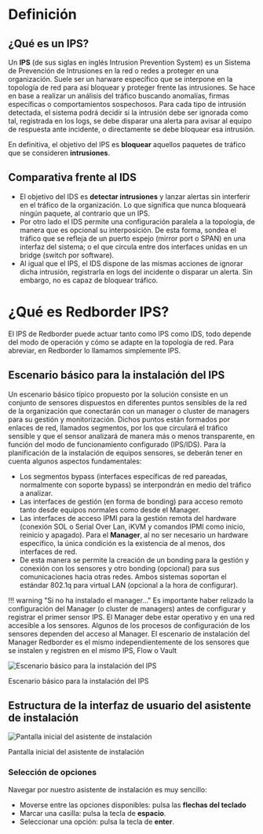 # Definición
## ¿Qué es un IPS?

Un **IPS** (de sus siglas en inglés Intrusion Prevention System) es un Sistema de Prevención de Intrusiones en la red o redes a proteger en una organización. Suele ser un harware específico que se interpone en la topología de red para así bloquear y proteger frente las intrusiones. Se hace en base a realizar un análisis del tráfico buscando anomalías, firmas específicas o comportamientos sospechosos. Para cada tipo de intrusión detectada, el sistema podrá decidir si la intrusión debe ser ignorada como tal, registrada en los logs, se debe disparar una alerta para avisar al equipo de respuesta ante incidente, o directamente se debe bloquear esa intrusión.
	
En definitiva, el objetivo del IPS es **bloquear** aquellos paquetes de tráfico que se consideren **intrusiones**.

## Comparativa frente al IDS

- El objetivo del IDS es **detectar intrusiones** y lanzar alertas sin interferir en el tráfico de la organización. Lo que significa que nunca bloqueará ningún paquete, al contrario que un IPS.
- Por otro lado el IDS permite una configuración paralela a la topología, de manera que es opcional su interposición. De esta forma, sondea el tráfico que se refleja de un puerto espejo (mirror port o SPAN) en una interfaz del sistema; o el que circula entre dos interfaces unidas en un bridge (switch por software).
- Al igual que el IPS, el IDS dispone de las mismas acciones de ignorar dicha intrusión, registrarla en logs del incidente o disparar un alerta. Sin embargo, no es capaz de bloquear tráfico.

# ¿Qué es Redborder IPS?

El IPS de Redborder puede actuar tanto como IPS como IDS, todo depende del modo de operación y cómo se adapte en la topología de red. Para abreviar, en Redborder lo llamamos simplemente IPS.

## Escenario básico para la instalación del IPS

Un escenario básico típico propuesto por la solución consiste en un conjunto de sensores dispuestos en diferentes puntos sensibles de la red de la organización que conectarán con un manager o cluster de managers para su gestión y monitorización. Dichos puntos están formados por enlaces de red, llamados segmentos, por los que circulará el tráfico sensible y que el sensor analizará de manera más o menos transparente, en función del modo de funcionamiento configurado (IPS/IDS). Para la planificación de la instalación de equipos sensores, se deberán tener en cuenta algunos aspectos fundamentales:

* Los segmentos bypass (interfaces específicas de red pareadas, normalmente con soporte bypass) se interpondrán en medio del tráfico a analizar.
* Las interfaces de gestión (en forma de bonding) para acceso remoto tanto desde equipos normales como desde el Manager.
* Las interfaces de acceso IPMI para la gestión remota del hardware (conexión SOL o Serial Over Lan, iKVM y comandos IPMI como inicio, reinicio y apagado).
Para el **Manager**, al no ser necesario un hardware específico, la única condición es la existencia de al menos, dos interfaces de red.
* De esta manera se permite la creación de un bonding para la gestión y conexión con los sensores y otro bonding (opcional) para sus comunicaciones hacia otras redes. Ambos sistemas soportan el estándar 802.1q para virtual LAN (opcional a la hora de configurar).
	
!!! warning "Si no ha instalado el manager..."
	Es importante haber relizado la configuración del Manager (o cluster de managers) antes de configurar y registrar el primer sensor IPS. El Manager debe estar operativo y en una red accesible a los sensores. Algunos de los procesos de configuración de los sensores dependen del acceso al Manager. El escenario de instalación del Manager Redborder es el mismo independientemente de los sensores que se instalen y registren en el mismo IPS, Flow o Vault

![Escenario básico para la instalación del IPS](../../manager/redborder_basics/images/ch01_img001.png)

Escenario básico para la instalación del IPS

## Estructura de la interfaz de usuario del asistente de instalación

![Pantalla inicial del asistente de instalación](../../manager/redborder_basics/images/ch01_img002.png)

Pantalla inicial del asistente de instalación

### Selección de opciones

Navegar por nuestro asistente de instalación es muy sencillo:

* Moverse entre las opciones disponibles: pulsa las **flechas del teclado**
* Marcar una casilla: pulsa la tecla de **espacio**.
* Seleccionar una opción: pulsa la tecla de **enter**.
